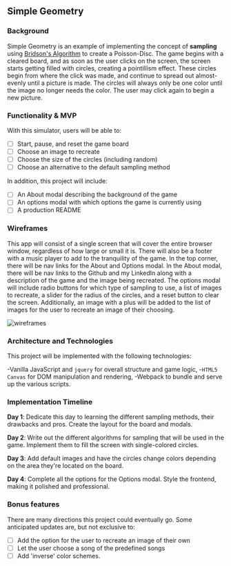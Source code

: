 ## Simple Geometry

### Background

Simple Geometry is an example of implementing the concept of **sampling** using [Bridson's Algorithm](http://www-devel.cs.ubc.ca/~rbridson/docs/bridson-siggraph07-poissondisk.pdf) to create a Poisson-Disc. The game begins with a cleared board, and as soon as the user clicks on the screen, the screen starts getting filled with circles, creating a pointillism effect. These circles begin from where the click was made, and continue to spread out almost-evenly until a picture is made. The circles will always only be one color until the image no longer needs the color. The user may click again to begin a new picture.

### Functionality & MVP

With this simulator, users will be able to:

-[ ] Start, pause, and reset the game board
-[ ] Choose an image to recreate
-[ ] Choose the size of the circles (including random)
-[ ] Choose an alternative to the default sampling method

In addition, this project will include:

-[ ] An About modal describing the background of the game
-[ ] An options modal with which options the game is currently using
-[ ] A production README

### Wireframes

This app will consist of a single screen that will cover the entire browser window, regardless of how large or small it is. There will also be a footer with a music player to add to the tranquility of the game. In the top corner, there will be nav links for the About and Options modal. In the About modal, there will be nav links to the Github and my LinkedIn along with a description of the game and the image being recreated. The options modal will include radio buttons for which type of sampling to use, a list of images to recreate, a slider for the radius of the circles, and a reset button to clear the screen. Additionally, an image with a plus will be added to the list of images for the user to recreate an image of their choosing.

![wireframes](https://github.com/HumzaBaig/simple_geometry/tree/master/docs/wireframes)

### Architecture and Technologies

This project will be implemented with the following technologies:

-Vanilla JavaScript and `jquery` for overall structure and game logic,
-`HTML5 Canvas` for DOM manipulation and rendering,
-Webpack to bundle and serve up the various scripts.

### Implementation Timeline

**Day 1**: Dedicate this day to learning the different sampling methods, their drawbacks and pros. Create the layout for the board and modals.

**Day 2**: Write out the different algorithms for sampling that will be used in the game. Implement them to fill the screen with single-colored circles.

**Day 3**: Add default images and have the circles change colors depending on the area they're located on the board.

**Day 4**: Complete all the options for the Options modal. Style the frontend, making it polished and professional.

### Bonus features

There are many directions this project could eventually go. Some anticipated updates are, but not exclusive to:

-[ ] Add the option for the user to recreate an image of their own
-[ ] Let the user choose a song of the predefined songs
-[ ] Add 'inverse' color schemes.
